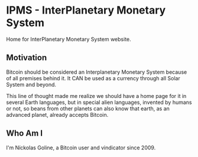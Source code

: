 # IPMS - InterPlanetary Monetary System

Home for InterPlanetary Monetary System website.

## Motivation

Bitcoin should be considered an Interplanetary Monetary System because
of all premises behind it. It CAN be used as a currency through all
Solar System and beyond.

This line of thought made me realize we should have a home page for it
in several Earth languages, but in special alien languages, invented by
humans or not, so beans from other planets can also know that earth, as
an advanced planet, already accepts Bitcoin.

## Who Am I

I'm Níckolas Goline, a Bitcoin user and vindicator since 2009.
